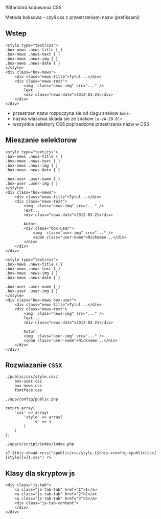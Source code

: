 #Standard kodowania CSS

Metoda boksowa - czyli css z przestrzeniami nazw (prefiksami)

## Wstep

```
<style type="text/css">
.box-news .news-title { }
.box-news .news-text { }
.box-news .news-img { }
.box-news .news-date { }
</style>
<div class="box-news">
    <div class="news-title">Tytul...</div>
    <div class="news-text"> 
        <img  class="news-img" src="..." />
        Text...
        <div class="news-date">2012-03-21</div>
    </div>
</div>
```

- przestrzen nazw rozpoczyna sie od ciagu znakow `boks-`
- nazwa wlasciwa sklada sie ze znakow `[a-zA-Z0-9]+`
- wszystkie selektory CSS poprzedzone przestrzenia nazw w CSS

## Mieszanie selektorow

```
<style type="text/css">
.box-news .news-title { }
.box-news .news-text { }
.box-news .news-img { }
.box-news .news-date { }

.box-user .user-name { }
.box-user .user-img { }
</style>
<div class="box-news">
    <div class="news-title">Tytul...</div>
    <div class="news-text"> 
        <img  class="news-img" src="..." />
        Text...
        <div class="news-date">2012-03-21</div>

        Autor:
        <div class="box-user">
            <img  class="user-img" src="..." />
            <span class="user-name">Nickname...</div>
        </div>
    </div>
</div>
```

```
<style type="text/css">
.box-news .news-title { }
.box-news .news-text { }
.box-news .news-img { }
.box-news .news-date { }

.box-user .user-name { }
.box-user .user-img { }
</style>
<div class="box-news box-user">
    <div class="news-title">Tytul...</div>
    <div class="news-text"> 
        <img  class="news-img" src="..." />
        Text...
        <div class="news-date">2012-03-21</div>

        Autor:
        <img  class="user-img" src="..." />
        <span class="user-name">Nickname...</div>
    </div>
</div>
```

## Rozwiazanie `CSSX`

```
./public/css/style.css/
    box-user.css
    box-news.css
    fontface.css
```

```
./app/config/public.php

return array(
    'css' => array(
        'style' => array(
            'v' => 1
        )
    )
);

```

```
./app/v/script/index/index.php

<? $this->head->css("/public/css/style.{$this->config->public[css][style][v]}.css") ?>
```

## Klasy dla skryptow js

```
<div class="js-tab">
    <a class="js-tab-tab" href="1">1</a>
    <a class="js-tab-tab" href="2">2</a>
    <a class="js-tab-tab" href="3">3</a>
    <div class="js-tab-content"> 
    </div>
</div>
```

